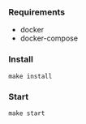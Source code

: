 ### Requirements

* docker
* docker-compose

### Install
```shell
make install
```

### Start
```shell
make start
```
